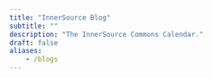 ```yaml
---
title: "InnerSource Blog"
subtitle: ""
description: "The InnerSource Commons Calendar."
draft: false
aliases:
    - /blogs
---
```


